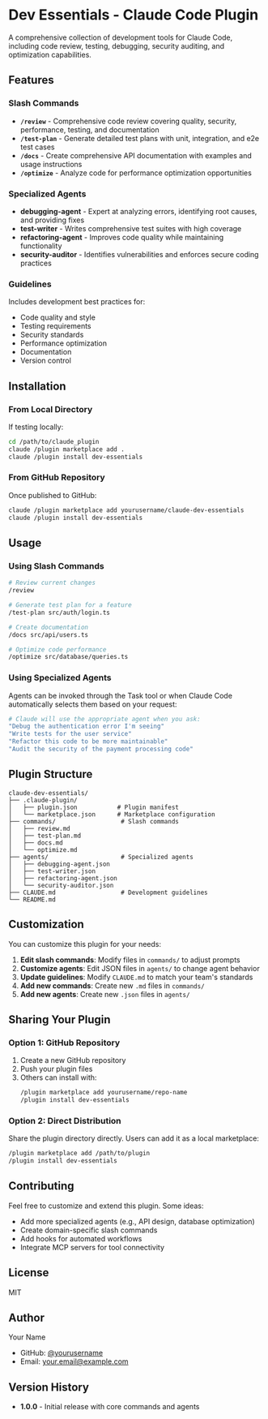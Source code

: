 # Dev Essentials - Claude Code Plugin

A comprehensive collection of development tools for Claude Code, including code review, testing, debugging, security auditing, and optimization capabilities.

## Features

### Slash Commands

- **`/review`** - Comprehensive code review covering quality, security, performance, testing, and documentation
- **`/test-plan`** - Generate detailed test plans with unit, integration, and e2e test cases
- **`/docs`** - Create comprehensive API documentation with examples and usage instructions
- **`/optimize`** - Analyze code for performance optimization opportunities

### Specialized Agents

- **debugging-agent** - Expert at analyzing errors, identifying root causes, and providing fixes
- **test-writer** - Writes comprehensive test suites with high coverage
- **refactoring-agent** - Improves code quality while maintaining functionality
- **security-auditor** - Identifies vulnerabilities and enforces secure coding practices

### Guidelines

Includes development best practices for:
- Code quality and style
- Testing requirements
- Security standards
- Performance optimization
- Documentation
- Version control

## Installation

### From Local Directory

If testing locally:

```bash
cd /path/to/claude_plugin
claude /plugin marketplace add .
claude /plugin install dev-essentials
```

### From GitHub Repository

Once published to GitHub:

```bash
claude /plugin marketplace add yourusername/claude-dev-essentials
claude /plugin install dev-essentials
```

## Usage

### Using Slash Commands

```bash
# Review current changes
/review

# Generate test plan for a feature
/test-plan src/auth/login.ts

# Create documentation
/docs src/api/users.ts

# Optimize code performance
/optimize src/database/queries.ts
```

### Using Specialized Agents

Agents can be invoked through the Task tool or when Claude Code automatically selects them based on your request:

```bash
# Claude will use the appropriate agent when you ask:
"Debug the authentication error I'm seeing"
"Write tests for the user service"
"Refactor this code to be more maintainable"
"Audit the security of the payment processing code"
```

## Plugin Structure

```
claude-dev-essentials/
├── .claude-plugin/
│   ├── plugin.json           # Plugin manifest
│   └── marketplace.json      # Marketplace configuration
├── commands/                  # Slash commands
│   ├── review.md
│   ├── test-plan.md
│   ├── docs.md
│   └── optimize.md
├── agents/                    # Specialized agents
│   ├── debugging-agent.json
│   ├── test-writer.json
│   ├── refactoring-agent.json
│   └── security-auditor.json
├── CLAUDE.md                  # Development guidelines
└── README.md
```

## Customization

You can customize this plugin for your needs:

1. **Edit slash commands**: Modify files in `commands/` to adjust prompts
2. **Customize agents**: Edit JSON files in `agents/` to change agent behavior
3. **Update guidelines**: Modify `CLAUDE.md` to match your team's standards
4. **Add new commands**: Create new `.md` files in `commands/`
5. **Add new agents**: Create new `.json` files in `agents/`

## Sharing Your Plugin

### Option 1: GitHub Repository

1. Create a new GitHub repository
2. Push your plugin files
3. Others can install with:
   ```bash
   /plugin marketplace add yourusername/repo-name
   /plugin install dev-essentials
   ```

### Option 2: Direct Distribution

Share the plugin directory directly. Users can add it as a local marketplace:

```bash
/plugin marketplace add /path/to/plugin
/plugin install dev-essentials
```

## Contributing

Feel free to customize and extend this plugin. Some ideas:

- Add more specialized agents (e.g., API design, database optimization)
- Create domain-specific slash commands
- Add hooks for automated workflows
- Integrate MCP servers for tool connectivity

## License

MIT

## Author

Your Name
- GitHub: [@yourusername](https://github.com/yourusername)
- Email: your.email@example.com

## Version History

- **1.0.0** - Initial release with core commands and agents
